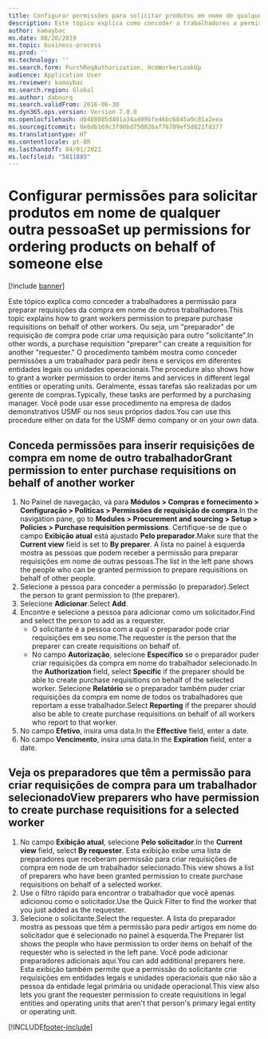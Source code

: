 ```yaml
---
title: Configurar permissões para solicitar produtos em nome de qualquer outra pessoa
description: Este tópico explica como conceder a trabalhadores a permissão para preparar requisições da compra em nome de outros trabalhadores.
author: kamaybac
ms.date: 08/20/2019
ms.topic: business-process
ms.prod: ''
ms.technology: ''
ms.search.form: PurchReqAuthorization, HcmWorkerLookUp
audience: Application User
ms.reviewer: kamaybac
ms.search.region: Global
ms.author: dabourq
ms.search.validFrom: 2016-06-30
ms.dyn365.ops.version: Version 7.0.0
ms.openlocfilehash: d0408085d401a34a409bfe46bc6845a9c81a2eea
ms.sourcegitcommit: 0e8db169c3f90bd750826af76709ef5d621fd377
ms.translationtype: HT
ms.contentlocale: pt-BR
ms.lasthandoff: 04/01/2021
ms.locfileid: "5811885"
---
```

# <a name="set-up-permissions-for-ordering-products-on-behalf-of-someone-else"></a><span data-ttu-id="a8b7a-103">Configurar permissões para solicitar produtos em nome de qualquer outra pessoa</span><span class="sxs-lookup"><span data-stu-id="a8b7a-103">Set up permissions for ordering products on behalf of someone else</span></span>

[!include [banner](../../includes/banner.md)]

<span data-ttu-id="a8b7a-104">Este tópico explica como conceder a trabalhadores a permissão para preparar requisições da compra em nome de outros trabalhadores.</span><span class="sxs-lookup"><span data-stu-id="a8b7a-104">This topic explains how to grant workers permission to prepare purchase requisitions on behalf of other workers.</span></span> <span data-ttu-id="a8b7a-105">Ou seja, um "preparador" de requisição de compra pode criar uma requisição para outro "solicitante".</span><span class="sxs-lookup"><span data-stu-id="a8b7a-105">In other words, a purchase requisition "preparer" can create a requisition for another "requester."</span></span> <span data-ttu-id="a8b7a-106">O procedimento também mostra como conceder permissões a um trabalhador para pedir itens e serviços em diferentes entidades legais ou unidades operacionais.</span><span class="sxs-lookup"><span data-stu-id="a8b7a-106">The procedure also shows how to grant a worker permission to order items and services in different legal entities or operating units.</span></span> <span data-ttu-id="a8b7a-107">Geralmente, essas tarefas são realizadas por um gerente de compras.</span><span class="sxs-lookup"><span data-stu-id="a8b7a-107">Typically, these tasks are performed by a purchasing manager.</span></span> <span data-ttu-id="a8b7a-108">Você pode usar esse procedimento na empresa de dados demonstrativos USMF ou nos seus próprios dados.</span><span class="sxs-lookup"><span data-stu-id="a8b7a-108">You can use this procedure either on data for the USMF demo company or on your own data.</span></span>


## <a name="grant-permission-to-enter-purchase-requisitions-on-behalf-of-another-worker"></a><span data-ttu-id="a8b7a-109">Conceda permissões para inserir requisições de compra em nome de outro trabalhador</span><span class="sxs-lookup"><span data-stu-id="a8b7a-109">Grant permission to enter purchase requisitions on behalf of another worker</span></span>
1. <span data-ttu-id="a8b7a-110">No Painel de navegação, vá para **Módulos > Compras e fornecimento > Configuração > Políticas > Permissões de requisição de compra**.</span><span class="sxs-lookup"><span data-stu-id="a8b7a-110">In the navigation pane, go to **Modules > Procurement and sourcing > Setup > Policies > Purchase requisition permissions**.</span></span> <span data-ttu-id="a8b7a-111">Certifique-se de que o campo **Exibição atual** está ajustado **Pelo preparador**.</span><span class="sxs-lookup"><span data-stu-id="a8b7a-111">Make sure that the **Current view** field is set to **By preparer**.</span></span> <span data-ttu-id="a8b7a-112">A lista no painel à esquerda mostra as pessoas que podem receber a permissão para preparar requisições em nome de outras pessoas.</span><span class="sxs-lookup"><span data-stu-id="a8b7a-112">The list in the left pane shows the people who can be granted permission to prepare requisitions on behalf of other people.</span></span>  
2. <span data-ttu-id="a8b7a-113">Selecione a pessoa para conceder a permissão (o preparador).</span><span class="sxs-lookup"><span data-stu-id="a8b7a-113">Select the person to grant permission to (the preparer).</span></span>
3. <span data-ttu-id="a8b7a-114">Selecione **Adicionar**.</span><span class="sxs-lookup"><span data-stu-id="a8b7a-114">Select **Add**.</span></span>
4. <span data-ttu-id="a8b7a-115">Encontre e selecione a pessoa para adicionar como um solicitador.</span><span class="sxs-lookup"><span data-stu-id="a8b7a-115">Find and select the person to add as a requester.</span></span>
    - <span data-ttu-id="a8b7a-116">O solicitante é a pessoa com a qual o preparador pode criar requisições em seu nome.</span><span class="sxs-lookup"><span data-stu-id="a8b7a-116">The requester is the person that the preparer can create requisitions on behalf of.</span></span>  
    - <span data-ttu-id="a8b7a-117">No campo **Autorização**, selecione **Específico** se o preparador puder criar requisições da compra em nome do trabalhador selecionado.</span><span class="sxs-lookup"><span data-stu-id="a8b7a-117">In the **Authorization** field, select **Specific** if the preparer should be able to create purchase requisitions on behalf of the selected worker.</span></span> <span data-ttu-id="a8b7a-118">Selecione **Relatório** se o preparador também puder criar requisições da compra em nome de todos os trabalhadores que reportam a esse trabalhador.</span><span class="sxs-lookup"><span data-stu-id="a8b7a-118">Select **Reporting** if the preparer should also be able to create purchase requisitions on behalf of all workers who report to that worker.</span></span>  
5. <span data-ttu-id="a8b7a-119">No campo **Efetivo**, insira uma data.</span><span class="sxs-lookup"><span data-stu-id="a8b7a-119">In the **Effective** field, enter a date.</span></span>
6. <span data-ttu-id="a8b7a-120">No campo **Vencimento**, insira uma data.</span><span class="sxs-lookup"><span data-stu-id="a8b7a-120">In the **Expiration** field, enter a date.</span></span>

## <a name="view-preparers-who-have-permission-to-create-purchase-requisitions-for-a-selected-worker"></a><span data-ttu-id="a8b7a-121">Veja os preparadores que têm a permissão para criar requisições de compra para um trabalhador selecionado</span><span class="sxs-lookup"><span data-stu-id="a8b7a-121">View preparers who have permission to create purchase requisitions for a selected worker</span></span>
1. <span data-ttu-id="a8b7a-122">No campo **Exibição atual**, selecione **Pelo solicitador**.</span><span class="sxs-lookup"><span data-stu-id="a8b7a-122">In the **Current view** field, select **By requester**.</span></span> <span data-ttu-id="a8b7a-123">Esta exibição exibe uma lista de preparadores que receberam permissão para criar requisições de compra em node de um trabalhador selecionado.</span><span class="sxs-lookup"><span data-stu-id="a8b7a-123">This view shows a list of preparers who have been granted permission to create purchase requisitions on behalf of a selected worker.</span></span>  
2. <span data-ttu-id="a8b7a-124">Use o filtro rápido para encontrar o trabalhador que você apenas adicionou como o solicitador.</span><span class="sxs-lookup"><span data-stu-id="a8b7a-124">Use the Quick Filter to find the worker that you just added as the requester.</span></span>
3. <span data-ttu-id="a8b7a-125">Selecione o solicitante.</span><span class="sxs-lookup"><span data-stu-id="a8b7a-125">Select the requester.</span></span> <span data-ttu-id="a8b7a-126">A lista do preparador mostra as pessoas que têm a permissão para pedir artigos em nome do solicitador que é selecionado no painel à esquerda.</span><span class="sxs-lookup"><span data-stu-id="a8b7a-126">The Preparer list shows the people who have permission to order items on behalf of the requester who is selected in the left pane.</span></span>  <span data-ttu-id="a8b7a-127">Você pode adicionar preparadores adicionais aqui.</span><span class="sxs-lookup"><span data-stu-id="a8b7a-127">You can add additional preparers here.</span></span> <span data-ttu-id="a8b7a-128">Esta exibição também permite que a permissão do solicitante crie requisições em entidades legais e unidades operacionais que não são a pessoa da entidade legal primária ou unidade operacional.</span><span class="sxs-lookup"><span data-stu-id="a8b7a-128">This view also lets you grant the requester permission to create requisitions in legal entities and operating units that aren't that person's primary legal entity or operating unit.</span></span>  



[!INCLUDE[footer-include](../../../includes/footer-banner.md)]